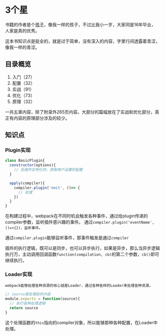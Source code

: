 # 3个星

书籍的作者是个[孩子](http://resume.wuhaolin.cn/)，像我一样的孩子，不过比我小一岁，大家同是16年毕业，人家是真的优秀。

这本书知识点是挺全的，就是过于简单，没有深入的内容，字里行间透露着青涩，像我一样的青涩。

## 目录概览
1. 入门（27）
2. 配置（32）
3. 实战（91）
4. 优化（73）
5. 原理（32）

一共五章内容，除了附录外265页内容。大部分的篇幅放在了实战和优化部分，真正有内容的原理部分涉及的较少。

## 知识点

### Plugin实现

```js
class BasicPlugin{
  constructor(options){
    // 在插件实例化时，获取用户设置的配置
  }

  apply(compiler){
    compiler.plugin('emit', ()=> {
      // 处理
    })
  }
}
```

在构建过程中，webpack在不同时机会触发各种事件，通过给plugin传递的compiler参数，监听插件感兴趣的事件。
通过```compiler.plugin('eventName', ()=>{})，监听事件。```

通过```compiler.plugin```能够监听事件，那事件触发是通过```compiler```


插件的执行逻辑，既可以是同步，也可以异步执行，如果是异步，那么当异步逻辑执行万，主动调用回调函数```function(compilation, cb)```的第二个参数，```cb()```即可继续执行。

### Loader实现

    webpack能够处理各种资源的核心就是Loader，通过各种各样的Loader来处理各种资源。

```js
// source是处理前的内容
module.exports = function(source){
  // 执行各种处理逻辑
  return source
}
```
这个处理函数的```this```指向的compiler对象，所以能够那种各种配置，在Loader中处理。